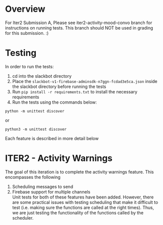 # Overview
For Iter2 Submission A, Please see iter2-activity-mood-convo branch for instructions
on running tests. This branch should NOT be used in grading for this submission. :)

# Testing

In order to run the tests:

1. cd into the slackbot directory 
2. Place the `slackbot-v1-firebase-adminsdk-n7ggn-fcdad3e5ca.json` inside the slackbot directory before running the tests
3. Run `pip install -r requirements.txt` to install the necessary requirements
4. Run the tests using the commands below:

`python -m unittest discover`

or 

`python3 -m unittest discover`

Each feature is described in more detail below

# ITER2 - Activity Warnings
The goal of this iteration is to complete the activity warnings feature. 
This encompasses the following<br>
1. Scheduling messages to send
2. Firebase support for multiple channels <br>
Unit tests for both of these features have been added. However, there are 
some practical issues with testing scheduling that make it difficult to test (i.e.
making sure the functions are called at the right times). Thus, we are just 
testing the functionality of the functions called by the scheduler. <br>